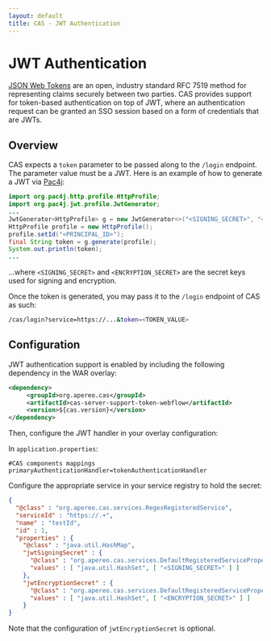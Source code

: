```yaml
---
layout: default
title: CAS - JWT Authentication
---
```


# JWT Authentication
[JSON Web Tokens](http://jwt.io/) are an open, industry standard RFC 7519 method for representing claims securely between two parties.
CAS provides support for token-based authentication on top of JWT, where an authentication request can be granted an SSO session based
on a form of credentials that are JWTs. 

## Overview
CAS expects a `token` parameter to be passed along to the `/login` endpoint. The parameter value must be a 
JWT. Here is an example of how to generate a JWT via [Pac4j](https://github.com/pac4j/pac4j):

```java
import org.pac4j.http.profile.HttpProfile;
import org.pac4j.jwt.profile.JwtGenerator;
...
JwtGenerator<HttpProfile> g = new JwtGenerator<>("<SIGNING_SECRET>", "<ENCRYPTION_SECRET>");
HttpProfile profile = new HttpProfile();
profile.setId("<PRINCIPAL_ID>");
final String token = g.generate(profile);
System.out.println(token);
...
```

...where `<SIGNING_SECRET>` and `<ENCRYPTION_SECRET>` are the secret keys used for signing and encryption.

Once the token is generated, you may pass it to the `/login` endpoint of CAS as such:

```bash
/cas/login?service=https://...&token=<TOKEN_VALUE>
```

## Configuration
JWT authentication support is enabled by including the following dependency in the WAR overlay:

```xml
<dependency>
     <groupId>org.apereo.cas</groupId>
     <artifactId>cas-server-support-token-webflow</artifactId>
     <version>${cas.version}</version>
</dependency>
```

Then, configure the JWT handler in your overlay configuration:

In `application.properties`:

```properties
#CAS components mappings
primaryAuthenticationHandler=tokenAuthenticationHandler
```

Configure the appropriate service in your service registry to hold the secret:

```json
{
  "@class" : "org.apereo.cas.services.RegexRegisteredService",
  "serviceId" : "https://.+",
  "name" : "testId",
  "id" : 1,
  "properties" : {
    "@class" : "java.util.HashMap",
    "jwtSigningSecret" : {
      "@class" : "org.apereo.cas.services.DefaultRegisteredServiceProperty",
      "values" : [ "java.util.HashSet", [ "<SIGNING_SECRET>" ] ]
    },
    "jwtEncryptionSecret" : {
      "@class" : "org.apereo.cas.services.DefaultRegisteredServiceProperty",
      "values" : [ "java.util.HashSet", [ "<ENCRYPTION_SECRET>" ] ]
    }
}
```

Note that the configuration of `jwtEncryptionSecret` is optional. 
